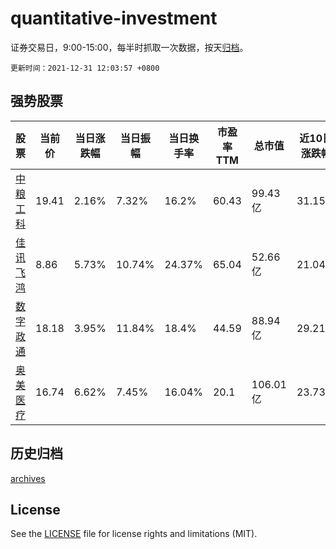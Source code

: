 # quantitative-investment

证券交易日，9:00-15:00，每半时抓取一次数据，按天[归档](archives)。

`更新时间：2021-12-31 12:03:57 +0800`

## 强势股票

|股票|当前价|当日涨跌幅|当日振幅|当日换手率|市盈率TTM|总市值|近10日涨跌幅|
|----|----|----|----|----|----|----|----|
|[中粮工科](https://xueqiu.com/S/SZ301058)|19.41|2.16%|7.32%|16.2%|60.43|99.43亿|31.15%|
|[佳讯飞鸿](https://xueqiu.com/S/SZ300213)|8.86|5.73%|10.74%|24.37%|65.04|52.66亿|21.04%|
|[数字政通](https://xueqiu.com/S/SZ300075)|18.18|3.95%|11.84%|18.4%|44.59|88.94亿|29.21%|
|[奥美医疗](https://xueqiu.com/S/SZ002950)|16.74|6.62%|7.45%|16.04%|20.1|106.01亿|23.73%|

## 历史归档

[archives](archives)

## License

See the [LICENSE](LICENSE) file for license rights and limitations (MIT).